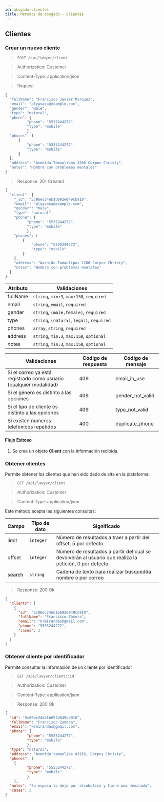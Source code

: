 ```yaml
---
id: abogado-clientes
title: Métodos de abogado - Clientes
---
```


## Clientes

### Crear un nuevo cliente

> `POST /api/lawyer/client`

> Authorization: Customer

> Content-Type: application/json

> Request

```javascript
{
  "fullName": "Francisco Javier Marquez",
  "email": "alyavasa@example.com",
  "gender": "male",
  "type": "natural",
  "phone": {
          "phone": "5535244272",
          "type": "mobile"
          },
  "phones": [
      {
          "phone": "5535244272",
          "type": "mobile"
      }
  ],
  "address": "Avenida Tamaulipas 1266 Corpus Christy",
  "notes": "Hombre con problemas mentales"
}
```

> Response: 201 Created

```javascript
{
  "client": {
    "_id": "5c86ec24eb1b692e049cb918",
    "email": "alyavasa@example.com",
    "gender": "male",
    "type": "natural",
    "phone": {
          "phone": "5535244272",
          "type": "mobile"
          },
    "phones": [
        {
            "phone": "5535244272",
            "type": "mobile"
        }
    ],
    "address": "Avenida Tamaulipas 1266 Corpus Christy",
    "notes": "Hombre con problemas mentales"
  }
}
```

Atributo | Validaciones
---------- | -------
fullName | ``string``, ``min:3``, ``max:150``, ``required``
email  | ``string``, ``email``, ``required``
gender  | ``string``, ``(male,female)``, ``required``
type  | ``string``, ``(natural,legal)``, ``required``
phones  | ``array``, ``string``, ``required``
address  | ``string``, ``min:3``, ``max:150``, ``optional``
notes  | ``string``, ``min:3``, ``max:150``, ``optional``

Validaciones | Código de respuesta | Código de mensaje
---------- | ------------------ | -----------
Si el correo ya está registrado como usuario (cualquier modalidad) | 409 | email_in_use
Si el género es distinto a las opciones | 409 | gender_not_valid
Si el tipo de cliente es distinto a las opciones | 409 | type_not_valid
Si existen numeros telefonicos repetidos | 400 | duplicate_phone

#### Flujo Exitoso

1. Se crea un objeto **Client** con la información recibida.

### Obtener clientes

  Permite obtener los clientes que han sido dado de alta en la plataforma. 

> `GET /api/lawyer/client`

> Authorization: Customer

> Content-Type: application/json



Este método acepta las siguientes consultas:

Campo | Tipo de dato | Significado
----- | ------- | ---------
limit  | ``integer`` | Número de resultados a traer a partir del offset, 5 por defecto.
offset  | ``integer`` | Número de resultados a partir del cual se devolverán al usuario que realiza la petición, 0 por defecto.
search  | ``string`` | Cadena de texto para realizar busquedda nombre o por correo

> Response: 200 Ok

```json
{
  "clients": [
    {
      "id": "5c86ec24eb1b692e049cb918",
      "fullName": "Francisco Zamora",
      "email": "krmirandas@gmail.com",
      "phone": "5535244272",
      "cases": 3
    }
  ]
}
```

### Obtener cliente por identificador

  Permite consultar la información de un cliente por identificador

> `GET /api/lawyer/client/:id`

> Authorization: Customer

> Content-Type: application/json

> Response: 200 Ok

```json
{
  "id": "5c86ec24eb1b692e049cb918",
  "fullName": "Francisco Zamora",
  "email": "krmirandas@gmail.com",
  "phone": {
          "phone": "5535244272",
          "type": "mobile"
          },
  "type": "natural",
  "address": "Avenida tamaulias #1266, Corpus Christy",
  "phones": [
    {
          "phone": "5535244272",
          "type": "mobile"
          }
    ],
  "notes": "Su esposa lo dejo por alcoholico y tiene una demanada",
  "cases": 3  
}
```